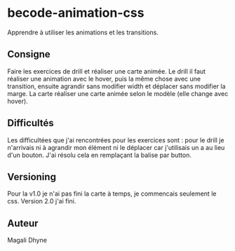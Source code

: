 # becode-animation-css

Apprendre à utiliser les animations et les transitions.

## Consigne

Faire les exercices de drill et réaliser une carte animée. 
Le drill il faut réaliser une animation avec le hover, puis la même chose avec une transition, ensuite agrandir sans modifier width et déplacer sans modifier la marge.
La carte réaliser une carte animée selon le modèle (elle change avec hover).

## Difficultés

Les difficultées que j'ai rencontrées pour les exercices sont : pour le drill je n'arrivais ni à agrandir mon élément ni le déplacer car j'utilisais un a au lieu d'un bouton. J'ai résolu cela en remplaçant la balise par button.



## Versioning
Pour la v1.0 je n'ai pas fini la carte à temps, je commencais seulement le css.
Version 2.0 j'ai fini.

## Auteur

Magali Dhyne
